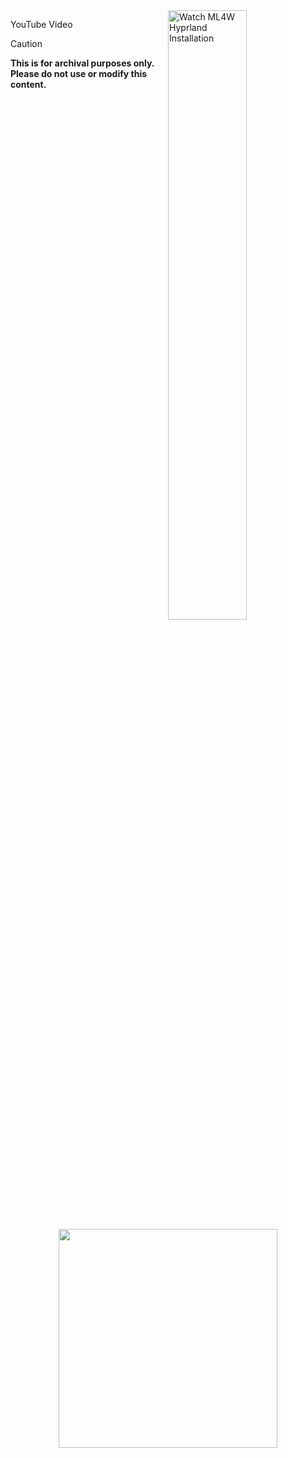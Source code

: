 <a href="https://www.youtube.com/watch?v=siy2vL94yd0" target="_blank">
  <img
    src="https://img.youtube.com/vi/siy2vL94yd0/maxresdefault.jpg"
    alt="Watch ML4W Hyprland Installation"
    width="50%"
    align="right"
  />
</a>


YouTube Video 


> [!CAUTION]
> **This is for archival purposes only. Please do not use or modify this content.**

<br>

<p align="center">
<a href="https://discord.com/invite/8NJWstnUHd">
<img src="https://invidget.switchblade.xyz/8NJWstnUHd" width="350">
</a>
</p>
